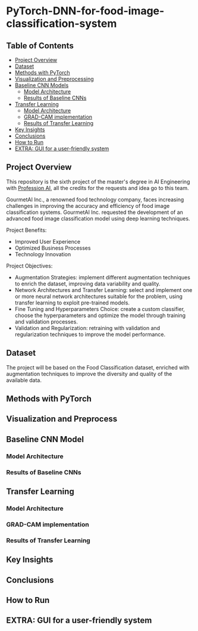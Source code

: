 # PyTorch-DNN-for-food-image-classification-system

## Table of Contents

- [Project Overview](#project-overview)
- [Dataset](#dataset)
- [Methods with PyTorch](#methods-with-pytorch)
- [Visualization and Preprocessing](#visualization-and-preprocessing)
- [Baseline CNN Models](#custom-cnn-models)
  - [Model Architecture](#model-architecture)
  - [Results of Baseline CNNs](#results-of-custom-cnns)
- [Transfer Learning](#transfer-learning)
  - [Model Architecture](#transfer-learning-model-architecture)
  - [GRAD-CAM implementation](#grad-cam-implementation)
  - [Results of Transfer Learning](#results-of-transfer-learning)
- [Key Insights](#key-insights)
- [Conclusions](#conclusions)
- [How to Run](#how-to-run)
- [EXTRA: GUI for a user-friendly system](#EXTRA-GUI-for-a-user-friendly-system)


## Project Overview

This repository is the sixth project of the master's degree in AI Engineering with [Profession AI](https://profession.ai), all the credits for the requests and idea go to this team. 

GourmetAI Inc., a renowned food technology company, faces increasing challenges in improving the accuracy and efficiency of food image classification systems. GourmetAI Inc. requested the development of an advanced food image classification model using deep learning techniques.

Project Benefits:
- Improved User Experience
- Optimized Business Processes
- Technology Innovation

Project Objectives:
- Augmentation Strategies: implement different augmentation techniques to enrich the dataset, improving data variability and quality.
- Network Architectures and Transfer Learning: select and implement one or more neural network architectures suitable for the problem, using transfer learning to exploit pre-trained models.
- Fine Tuning and Hyperparameters Choice: create a custom classifier, choose the hyperparameters and optimize the model through training and validation processes.
- Validation and Regularization: retraining with validation and regularization techniques to improve the model performance.

## Dataset

The project will be based on the Food Classification dataset, enriched with augmentation techniques to improve the diversity and quality of the available data.

## Methods with PyTorch

## Visualization and Preprocess

## Baseline CNN Model

### Model Architecture

### Results of Baseline CNNs

## Transfer Learning

### Model Architecture

### GRAD-CAM implementation

### Results of Transfer Learning

## Key Insights

## Conclusions

## How to Run

## EXTRA: GUI for a user-friendly system


